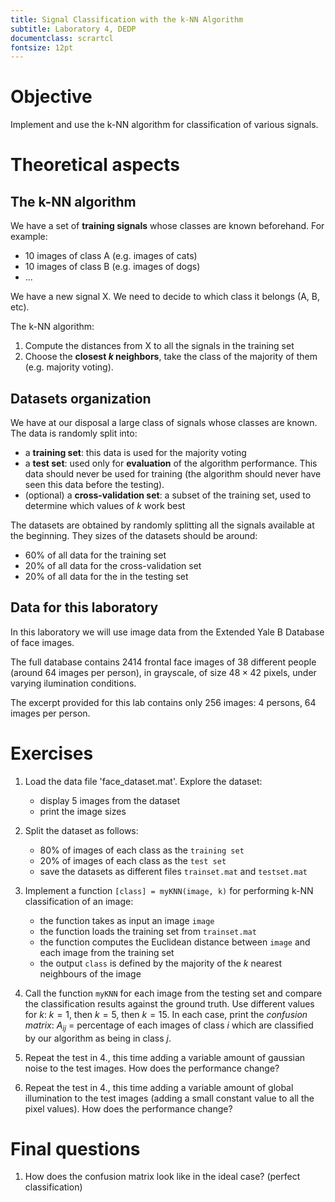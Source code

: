 ```yaml
---
title: Signal Classification with the k-NN Algorithm
subtitle: Laboratory 4, DEDP
documentclass: scrartcl
fontsize: 12pt
---
```



# Objective

Implement and use the k-NN algorithm for classification of various signals.

# Theoretical aspects

## The k-NN algorithm

We have a set of **training signals** whose classes are known beforehand.
For example:

- 10 images of class A (e.g. images of cats)
- 10 images of class B (e.g. images of dogs)
- ...
    
We have a new signal X. We need to decide to which class it belongs (A, B, etc).

The k-NN algorithm:

1. Compute the distances from X to all the signals in the training set
2. Choose the **closest $k$ neighbors**, take the class of the majority of them
(e.g. majority voting).

## Datasets organization

We have at our disposal a large class of signals whose classes are known.
The data is randomly split into:

- a **training set**: this data is used for the majority voting
- a **test set**: used only for **evaluation** of the algorithm performance.
This data should never be used for training (the algorithm should never
have seen this data before the testing).
- (optional) a **cross-validation set**: a subset of the training set, 
used to determine which values of $k$ work best

The datasets are obtained by randomly splitting all the signals available at the beginning.
They sizes of the datasets should be around:

- 60% of all data for the training set
- 20% of all data for the cross-validation set
- 20% of all data for the in the testing set

## Data for this laboratory

In this laboratory we will use image data from the Extended Yale B Database of face images.

The full database contains 2414 frontal face images of 38 different people (around 64 images per person),
in grayscale, of size $48 \times 42$ pixels, under varying ilumination conditions.

The excerpt provided for this lab contains only 256 images: 4 persons, 64 images per person.

# Exercises

1. Load the data file 'face_dataset.mat'. Explore the dataset:
    - display 5 images from the dataset
    - print the image sizes
    
2. Split the dataset as follows:
    - 80% of images of each class as the ``training set``
    - 20% of images of each class as the ``test set``
    - save the datasets as different files ``trainset.mat`` and ``testset.mat``
    
3. Implement a function ``[class] = myKNN(image, k)`` for performing k-NN classification of an image:
    - the function takes as input an image ``image``
    - the function loads the training set from ``trainset.mat``
    - the function computes the Euclidean distance between ``image`` and each image from the training set
    - the output ``class`` is defined by the majority of the $k$ nearest neighbours of the image
    
4. Call the function ``myKNN`` for each image from the testing set and compare the classification results against the ground truth.
Use different values for $k$: $k=1$, then $k=5$, then $k=15$.
In each case, print the *confusion matrix*: $A_{ij}$ = percentage of each images of class $i$ which
are classified by our algorithm as being in class $j$.
    
5. Repeat the test in 4., this time adding a variable amount of gaussian noise to the test images.
How does the performance change?

5. Repeat the test in 4., this time adding a variable amount of global illumination to the test images
(adding a small constant value to all the pixel values). How does the performance change?
	
# Final questions

1. How does the confusion matrix look like in the ideal case?
(perfect classification)
